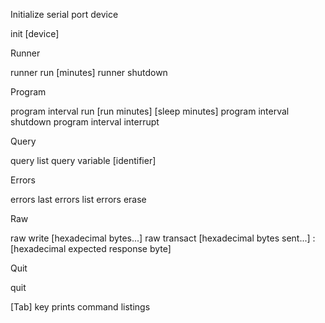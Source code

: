 Initialize serial port device
  
  init [device]

Runner

  runner run [minutes]
  runner shutdown

Program

  program interval run [run minutes] [sleep minutes]
  program interval shutdown
  program interval interrupt

Query

  query list
  query variable [identifier]

Errors

  errors last
  errors list
  errors erase
  
Raw

  raw write [hexadecimal bytes...]
  raw transact [hexadecimal bytes sent...] : [hexadecimal expected response byte]

Quit

  quit

[Tab] key prints command listings
